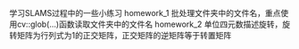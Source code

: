 学习SLAMS过程中的一些小练习
homework_1  批处理文件夹中的文件名，重点使用cv::glob(...)函数读取文件夹中的文件名
homework_2  单位四元数描述旋转，旋转矩阵为行列式为1的正交矩阵，正交矩阵的逆矩阵等于转置矩阵
    
